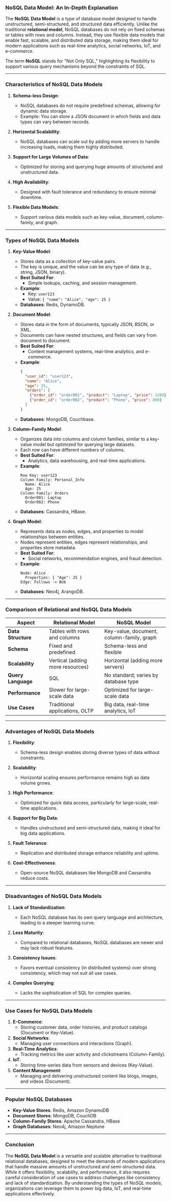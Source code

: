 ### **NoSQL Data Model: An In-Depth Explanation**

The **NoSQL Data Model** is a type of database model designed to handle unstructured, semi-structured, and structured data efficiently. Unlike the traditional **relational model**, NoSQL databases do not rely on fixed schemas or tables with rows and columns. Instead, they use flexible data models that enable fast, scalable, and distributed data storage, making them ideal for modern applications such as real-time analytics, social networks, IoT, and e-commerce.

The term **NoSQL** stands for "Not Only SQL," highlighting its flexibility to support various query mechanisms beyond the constraints of SQL.

---

### **Characteristics of NoSQL Data Models**

1. **Schema-less Design**:
   - NoSQL databases do not require predefined schemas, allowing for dynamic data storage.
   - Example: You can store a JSON document in which fields and data types can vary between records.

2. **Horizontal Scalability**:
   - NoSQL databases can scale out by adding more servers to handle increasing loads, making them highly distributed.

3. **Support for Large Volumes of Data**:
   - Optimized for storing and querying huge amounts of structured and unstructured data.

4. **High Availability**:
   - Designed with fault tolerance and redundancy to ensure minimal downtime.

5. **Flexible Data Models**:
   - Support various data models such as key-value, document, column-family, and graph.

---

### **Types of NoSQL Data Models**

1. **Key-Value Model**:
   - Stores data as a collection of key-value pairs.
   - The key is unique, and the value can be any type of data (e.g., string, JSON, binary).
   - **Best Suited For**:
     - Simple lookups, caching, and session management.
   - **Example**: 
     - Key: `user123`
     - Value: `{ "name": "Alice", "age": 25 }`
   - **Databases**: Redis, DynamoDB.

2. **Document Model**:
   - Stores data in the form of documents, typically JSON, BSON, or XML.
   - Documents can have nested structures, and fields can vary from document to document.
   - **Best Suited For**:
     - Content management systems, real-time analytics, and e-commerce.
   - **Example**:
     ```json
     {
       "user_id": "user123",
       "name": "Alice",
       "age": 25,
       "orders": [
         {"order_id": "order001", "product": "Laptop", "price": 1200},
         {"order_id": "order002", "product": "Phone", "price": 800}
       ]
     }
     ```
   - **Databases**: MongoDB, Couchbase.

3. **Column-Family Model**:
   - Organizes data into columns and column families, similar to a key-value model but optimized for querying large datasets.
   - Each row can have different numbers of columns.
   - **Best Suited For**:
     - Analytics, data warehousing, and real-time applications.
   - **Example**:
     ```
     Row Key: user123
     Column Family: Personal_Info
       Name: Alice
       Age: 25
     Column Family: Orders
       Order001: Laptop
       Order002: Phone
     ```
   - **Databases**: Cassandra, HBase.

4. **Graph Model**:
   - Represents data as nodes, edges, and properties to model relationships between entities.
   - Nodes represent entities, edges represent relationships, and properties store metadata.
   - **Best Suited For**:
     - Social networks, recommendation engines, and fraud detection.
   - **Example**:
     ```
     Node: Alice
       Properties: { "Age": 25 }
     Edge: Follows -> Bob
     ```
   - **Databases**: Neo4j, ArangoDB.

---

### **Comparison of Relational and NoSQL Data Models**

| **Aspect**             | **Relational Model**               | **NoSQL Model**                         |
|-------------------------|-------------------------------------|------------------------------------------|
| **Data Structure**      | Tables with rows and columns       | Key-value, document, column-family, graph |
| **Schema**              | Fixed and predefined               | Schema-less and flexible                 |
| **Scalability**         | Vertical (adding more resources)   | Horizontal (adding more servers)         |
| **Query Language**      | SQL                                | No standard; varies by database type     |
| **Performance**         | Slower for large-scale data        | Optimized for large-scale data           |
| **Use Cases**           | Traditional applications, OLTP     | Big data, real-time analytics, IoT       |

---

### **Advantages of NoSQL Data Models**

1. **Flexibility**:
   - Schema-less design enables storing diverse types of data without constraints.

2. **Scalability**:
   - Horizontal scaling ensures performance remains high as data volume grows.

3. **High Performance**:
   - Optimized for quick data access, particularly for large-scale, real-time applications.

4. **Support for Big Data**:
   - Handles unstructured and semi-structured data, making it ideal for big data applications.

5. **Fault Tolerance**:
   - Replication and distributed storage enhance reliability and uptime.

6. **Cost-Effectiveness**:
   - Open-source NoSQL databases like MongoDB and Cassandra reduce costs.

---

### **Disadvantages of NoSQL Data Models**

1. **Lack of Standardization**:
   - Each NoSQL database has its own query language and architecture, leading to a steeper learning curve.

2. **Less Maturity**:
   - Compared to relational databases, NoSQL databases are newer and may lack robust features.

3. **Consistency Issues**:
   - Favors eventual consistency (in distributed systems) over strong consistency, which may not suit all use cases.

4. **Complex Querying**:
   - Lacks the sophistication of SQL for complex queries.

---

### **Use Cases for NoSQL Data Models**

1. **E-Commerce**:
   - Storing customer data, order histories, and product catalogs (Document or Key-Value).
2. **Social Networks**:
   - Managing user connections and interactions (Graph).
3. **Real-Time Analytics**:
   - Tracking metrics like user activity and clickstreams (Column-Family).
4. **IoT**:
   - Storing time-series data from sensors and devices (Key-Value).
5. **Content Management**:
   - Managing and delivering unstructured content like blogs, images, and videos (Document).

---

### **Popular NoSQL Databases**

- **Key-Value Stores**: Redis, Amazon DynamoDB
- **Document Stores**: MongoDB, CouchDB
- **Column-Family Stores**: Apache Cassandra, HBase
- **Graph Databases**: Neo4j, Amazon Neptune

---

### **Conclusion**

The **NoSQL Data Model** is a versatile and scalable alternative to traditional relational databases, designed to meet the demands of modern applications that handle massive amounts of unstructured and semi-structured data. While it offers flexibility, scalability, and performance, it also requires careful consideration of use cases to address challenges like consistency and lack of standardization. By understanding the types of NoSQL models, organizations can leverage them to power big data, IoT, and real-time applications effectively.